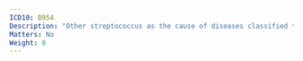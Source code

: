 ```yaml
---
ICD10: B954
Description: "Other streptococcus as the cause of diseases classified to other chapters"
Matters: No
Weight: 0
---
```



